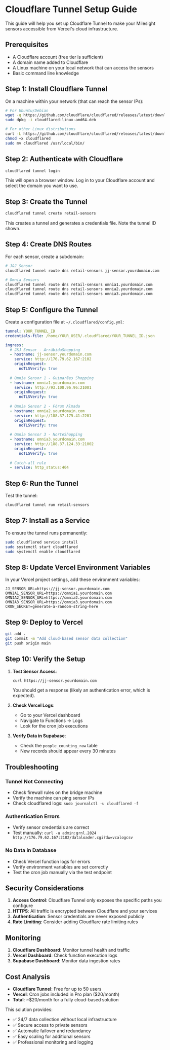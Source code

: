 # Cloudflare Tunnel Setup Guide

This guide will help you set up Cloudflare Tunnel to make your Milesight sensors accessible from Vercel's cloud infrastructure.

## Prerequisites

- A Cloudflare account (free tier is sufficient)
- A domain name added to Cloudflare
- A Linux machine on your local network that can access the sensors
- Basic command line knowledge

## Step 1: Install Cloudflare Tunnel

On a machine within your network (that can reach the sensor IPs):

```bash
# For Ubuntu/Debian
wget -q https://github.com/cloudflare/cloudflared/releases/latest/download/cloudflared-linux-amd64.deb
sudo dpkg -i cloudflared-linux-amd64.deb

# For other Linux distributions
curl -L https://github.com/cloudflare/cloudflared/releases/latest/download/cloudflared-linux-amd64 -o cloudflared
chmod +x cloudflared
sudo mv cloudflared /usr/local/bin/
```

## Step 2: Authenticate with Cloudflare

```bash
cloudflared tunnel login
```

This will open a browser window. Log in to your Cloudflare account and select the domain you want to use.

## Step 3: Create the Tunnel

```bash
cloudflared tunnel create retail-sensors
```

This creates a tunnel and generates a credentials file. Note the tunnel ID shown.

## Step 4: Create DNS Routes

For each sensor, create a subdomain:

```bash
# J&J Sensor
cloudflared tunnel route dns retail-sensors jj-sensor.yourdomain.com

# Omnia Sensors
cloudflared tunnel route dns retail-sensors omnia1.yourdomain.com
cloudflared tunnel route dns retail-sensors omnia2.yourdomain.com
cloudflared tunnel route dns retail-sensors omnia3.yourdomain.com
```

## Step 5: Configure the Tunnel

Create a configuration file at `~/.cloudflared/config.yml`:

```yaml
tunnel: YOUR_TUNNEL_ID
credentials-file: /home/YOUR_USER/.cloudflared/YOUR_TUNNEL_ID.json

ingress:
  # J&J Sensor - ArrábidaShopping
  - hostname: jj-sensor.yourdomain.com
    service: http://176.79.62.167:2102
    originRequest:
      noTLSVerify: true
      
  # Omnia Sensor 1 - Guimarães Shopping
  - hostname: omnia1.yourdomain.com
    service: http://93.108.96.96:21001
    originRequest:
      noTLSVerify: true
      
  # Omnia Sensor 2 - Fórum Almada
  - hostname: omnia2.yourdomain.com
    service: http://188.37.175.41:2201
    originRequest:
      noTLSVerify: true
      
  # Omnia Sensor 3 - NorteShopping
  - hostname: omnia3.yourdomain.com
    service: http://188.37.124.33:21002
    originRequest:
      noTLSVerify: true
      
  # Catch-all rule
  - service: http_status:404
```

## Step 6: Run the Tunnel

Test the tunnel:
```bash
cloudflared tunnel run retail-sensors
```

## Step 7: Install as a Service

To ensure the tunnel runs permanently:

```bash
sudo cloudflared service install
sudo systemctl start cloudflared
sudo systemctl enable cloudflared
```

## Step 8: Update Vercel Environment Variables

In your Vercel project settings, add these environment variables:

```
JJ_SENSOR_URL=https://jj-sensor.yourdomain.com
OMNIA1_SENSOR_URL=https://omnia1.yourdomain.com
OMNIA2_SENSOR_URL=https://omnia2.yourdomain.com
OMNIA3_SENSOR_URL=https://omnia3.yourdomain.com
CRON_SECRET=generate-a-random-string-here
```

## Step 9: Deploy to Vercel

```bash
git add .
git commit -m "Add cloud-based sensor data collection"
git push origin main
```

## Step 10: Verify the Setup

1. **Test Sensor Access**: 
   ```bash
   curl https://jj-sensor.yourdomain.com
   ```
   You should get a response (likely an authentication error, which is expected).

2. **Check Vercel Logs**: 
   - Go to your Vercel dashboard
   - Navigate to Functions → Logs
   - Look for the cron job executions

3. **Verify Data in Supabase**:
   - Check the `people_counting_raw` table
   - New records should appear every 30 minutes

## Troubleshooting

### Tunnel Not Connecting
- Check firewall rules on the bridge machine
- Verify the machine can ping sensor IPs
- Check cloudflared logs: `sudo journalctl -u cloudflared -f`

### Authentication Errors
- Verify sensor credentials are correct
- Test manually: `curl -u admin:grnl.2024 http://176.79.62.167:2102/dataloader.cgi?dw=vcalogcsv`

### No Data in Database
- Check Vercel function logs for errors
- Verify environment variables are set correctly
- Test the cron job manually via the test endpoint

## Security Considerations

1. **Access Control**: Cloudflare Tunnel only exposes the specific paths you configure
2. **HTTPS**: All traffic is encrypted between Cloudflare and your services
3. **Authentication**: Sensor credentials are never exposed publicly
4. **Rate Limiting**: Consider adding Cloudflare rate limiting rules

## Monitoring

1. **Cloudflare Dashboard**: Monitor tunnel health and traffic
2. **Vercel Dashboard**: Check function execution logs
3. **Supabase Dashboard**: Monitor data ingestion rates

## Cost Analysis

- **Cloudflare Tunnel**: Free for up to 50 users
- **Vercel**: Cron jobs included in Pro plan ($20/month)
- **Total**: ~$20/month for a fully cloud-based solution

This solution provides:
- ✅ 24/7 data collection without local infrastructure
- ✅ Secure access to private sensors
- ✅ Automatic failover and redundancy
- ✅ Easy scaling for additional sensors
- ✅ Professional monitoring and logging